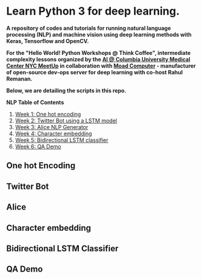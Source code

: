# Learn Python 3 for deep learning.

**A repository of codes and tutorials for running natural language processing (NLP) and machine vision using deep learning methods with Keras, Tensorflow and OpenCV.**

**For the "Hello World! Python Workshops @ Think Coffee", intermediate complexity lessons organized by the [AI @ Columbia University Medical Center NYC MeetUp](https://www.meetup.com/AI-at-CUMC/) in collaboration with [Moad Computer](https://www.moad.computer) - manufacturer of open-source dev-ops server for deep learning with co-host Rahul Remanan.**

**Below, we are detailing the scripts in this repo.**

<!--https://about.gitlab.com/handbook/product/technical-writing/markdown-guide/ Keep this handy-->

**NLP Table of Contents**

1. [Week 1: One hot encoding](#Week1)
2. [Week 2: Twitter Bot using a LSTM model](#Week2)
3. [Week 3: Alice NLP Generator](#Week3)
4. [Week 4: Character embedding](#Week4)
5. [Week 5: Bidirectional LSTM classifier](#Week5)
6. [Week 6: QA Demo](#Week6)



## One hot Encoding <a name="Week1"></a>

## Twitter Bot <a name="Week2"></a>

## Alice <a name="Week3"></a>

## Character embedding <a name="Week4"></a>

## Bidirectional LSTM Classifier <a name="Week5"></a>

## QA Demo <a name="Week6"></a>

